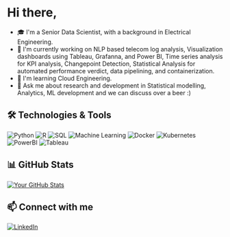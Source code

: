 # Hi there,

- 🎓 I'm a Senior Data Scientist, with a background in Electrical Engineering.
- 🔭 I'm currently working on NLP based telecom log analysis, Visualization dashboards using Tableau, Grafanna, and Power BI, Time series analysis for KPI analysis, Changepoint Detection, Statistical Analysis for automated performance verdict, data pipelining, and containerization.
- 🌱 I'm learning Cloud Engineering.
- 💬 Ask me about research and development in Statistical modelling, Analytics, ML development and we can discuss over a beer :)

## 🛠️ Technologies & Tools

![Python](https://img.shields.io/badge/-Python-3776AB?style=flat&logo=python&logoColor=white)
![R](https://img.shields.io/badge/-R-276DC3?style=flat&logo=r&logoColor=white)
![SQL](https://img.shields.io/badge/-SQL-4479A1?style=flat&logo=postgresql&logoColor=white)
![Machine Learning](https://img.shields.io/badge/-Machine%20Learning-orange)
![Docker](https://img.shields.io/badge/-Docker-2496ED?style=flat&logo=docker&logoColor=white)
![Kubernetes](https://img.shields.io/badge/-Kubernetes-326CE5?style=flat&logo=kubernetes&logoColor=white)
![PowerBI](https://img.shields.io/badge/-Power%20BI-F2C811?style=flat&logo=power-bi&logoColor=black)
![Tableau](https://img.shields.io/badge/-Tableau-E97627?style=flat&logo=tableau&logoColor=white)


## 📊 GitHub Stats

[![Your GitHub Stats](https://github-readme-stats.vercel.app/api?username=kamra34&show_icons=true&theme=radical)](https://github.com/kamra34/github-readme-stats)

## 📫 Connect with me

[![LinkedIn](https://img.shields.io/badge/-LinkedIn-0077B5?style=flat&logo=linkedin&logoColor=white)](https://www.linkedin.com/in/kamiarradnosrati/)

